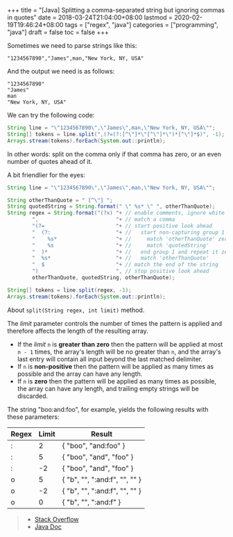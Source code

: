 +++
title = "[Java] Splitting a comma-separated string but ignoring commas in quotes"
date = 2018-03-24T21:04:00+08:00
lastmod = 2020-02-19T19:46:24+08:00
tags = ["regex", "java"]
categories = ["programming", "java"]
draft = false
toc = false
+++

Sometimes we need to parse strings like this:

```nil
"1234567890","James",man,"New York, NY, USA"
```

And the output we need is as follows:

```nil
"1234567890"
"James"
man
"New York, NY, USA"
```

<!--more-->

We can try the following code:

```java
String line = "\"1234567890\",\"James\",man,\"New York, NY, USA\"";
String[] tokens = line.split(",(?=(?:[^\"]*\"[^\"]*\")*[^\"]*$)", -1);
Arrays.stream(tokens).forEach(System.out::println);
```

In other words: split on the comma only if that comma has zero, or an even number of quotes ahead of it.

A bit friendlier for the eyes:

```java
String line = "\"1234567890\",\"James\",man,\"New York, NY, USA\"";

String otherThanQuote = " [^\"] ";
String quotedString = String.format(" \" %s* \" ", otherThanQuote);
String regex = String.format("(?x) "+ // enable comments, ignore white spaces
        ",                         "+ // match a comma
        "(?=                       "+ // start positive look ahead
        "  (?:                     "+ //   start non-capturing group 1
        "    %s*                   "+ //     match 'otherThanQuote' zero or more times
        "    %s                    "+ //     match 'quotedString'
        "  )*                      "+ //   end group 1 and repeat it zero or more times
        "  %s*                     "+ //   match 'otherThanQuote'
        "  $                       "+ // match the end of the string
        ")                         ", // stop positive look ahead
        otherThanQuote, quotedString, otherThanQuote);

String[] tokens = line.split(regex, -1);
Arrays.stream(tokens).forEach(System.out::println);
```

About `split(String regex, int limit)` method.

The _limit_ parameter controls the number of times the pattern is applied and therefore affects the length of the resulting array.

-   If the _limit_ `n` is **greater than zero** then the pattern will be applied at most `n - 1` times, the array's length will be no greater than `n`, and the array's last entry will contain all input beyond the last matched delimiter.
-   If `n` is **non-positive** then the pattern will be applied as many times as possible and the array can have any length.
-   If `n` is **zero** then the pattern will be applied as many times as possible, the array can have any length, and trailing empty strings will be discarded.

The string "boo:and:foo", for example, yields the following results with these parameters:

| Regex | Limit | Result                        |
|-------|-------|-------------------------------|
| :     | 2     | { "boo", "and:foo" }          |
| :     | 5     | { "boo", "and", "foo" }       |
| :     | -2    | { "boo", "and", "foo" }       |
| o     | 5     | { "b", "", ":and:f", "", "" } |
| o     | -2    | { "b", "", ":and:f", "", "" } |
| o     | 0     | { "b", "", ":and:f" }         |

> -   [Stack Overflow](https://stackoverflow.com/questions/1757065)
> -   [Java Doc](https://docs.oracle.com/javase/6/docs/api/java/lang/String.html#split(java.lang.String,%20int))
